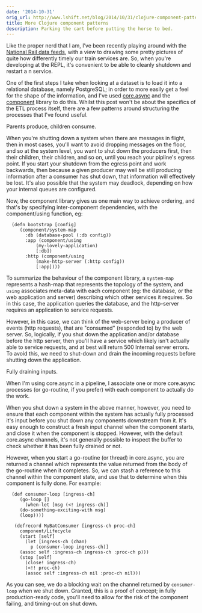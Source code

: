 ```yaml
---
date: '2014-10-31'
orig_url: http://www.lshift.net/blog/2014/10/31/clojure-component-patterns
title: More Clojure component patterns
description: Parking the cart before putting the horse to bed.
---
```

Like the proper nerd that I am, I’ve been recently playing around with
the [National Rail data
feeds](http://nrodwiki.rockshore.net/index.php/Main_Page), with a view
to drawing some pretty pictures of quite how differently timely our
train services are. So, when you're developing at the REPL, it's
convenient to be able to cleanly shutdown and restart a n service.

One of the first steps I take when looking at a dataset is to load it
into a relational database, namely PostgreSQL; in order to more easily
get a feel for the shape of the information, and I've used
[core.async](http://clojure.github.io/core.async/) and the
[component](https://github.com/stuartsierra/component) library to do
this. Whilst this post won't be about the specifics of the ETL process
itself, there are a few patterns around structuring the processes that
I've found useful.

Parents produce, children consume.

When you're shutting down a system when there are messages in flight,
then in most cases, you'll want to avoid dropping messages on the floor,
and so at the system level, you want to shut down the producers first,
then their children, their children, and so on, until you reach your
pipline's egress point. If you start your shutdown from the egress point
and work backwards, then because a given producer may well be still
producing information after a consumer has shut down, that information
will effectively be lost. It's also possible that the system may
deadlock, depending on how your internal queues are configured.

Now, the component library gives us one main way to achieve ordering,
and that's by specifying inter-component dependencies, with the
component/using function, eg:

      (defn bootstrap [config]
         (component/system-map
           :db (database-pool (:db config))
           :app (component/using
               (my-lovely-application)
               [:db])
           :http (component/using
               (make-http-server (:http config))
               [:app])))

To summarize the behaviour of the component library, a `system-map`
represents a hash-map that represents the topology of the system, and
`using` associates meta-data with each component (eg: the database, or
the web application and server) describing which other services it
requires. So in this case, the application queries the database, and the
http-server requires an application to service requests.

However, in this case, we can think of the web-server being a producer
of events (http requests), that are "consumed" (responded to) by the web
server. So, logically, if you shut down the application and/or database
before the http server, then you'll have a service which likely isn't
actually able to service requests, and at best will return 500 Internal
server errors. To avoid this, we need to shut-down and drain the
incoming requests before shutting down the application.

Fully draining inputs.

When I'm using core.async in a pipeline, I associate one or more
core.async processes (or go-routine, if you prefer) with each component
to actually do the work.

When you shut down a system in the above manner, however, you need to
ensure that each component within the system has actually fully
processed it's input before you shut down any components downstream from
it. It's easy enough to construct a fresh input channel when the
component starts, and close it when the component is stopped. However,
with the default core.async channels, it's not generally possible to
inspect the buffer to check whether it has been fully drained or not.

However, when you start a go-routine (or thread) in core.async, you are
returned a channel which represents the value returned from the body of
the go-routine when it completes. So, we can stash a reference to this
channel within the component state, and use that to determine when this
component is fully done. For example:

      (def consumer-loop [ingress-ch]
         (go-loop []
           (when-let [msg (<! ingress-ch)]
         (do-something-exciting-with msg)
         (loop))))

       (defrecord MyBatConsumer [ingress-ch proc-ch]
         component/Lifecycle
         (start [self]
           (let [ingress-ch (chan)
             p (consumer-loop ingress-ch)]
         (assoc self :ingress-ch ingress-ch :proc-ch p)))
         (stop [self]
           (close! ingress-ch)
           (<!! proc-ch)
           (assoc self :ingress-ch nil :proc-ch nil)))

As you can see, we do a blocking wait on the channel returned by
`consumer-loop` when we shut down. Granted, this is a proof of concept;
in fully production-ready code, you'll need to allow for the risk of the
component failing, and timing-out on shut down.
